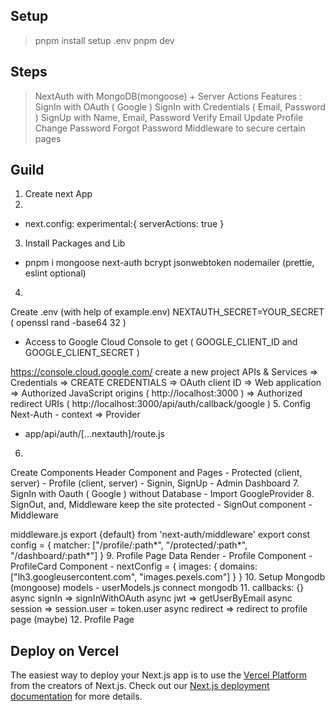 ## Setup
> pnpm install
> setup .env
> pnpm dev

## Steps 
> NextAuth with MongoDB(mongoose) + Server Actions
Features : 
SignIn with OAuth ( Google )
SignIn with Credentials ( Email, Password )
SignUp with Name, Email, Password
Verify Email
Update Profile
Change Password
Forgot Password
Middleware to secure certain pages

## Guild
>
1. 
    Create next App
2. 
- next.config:
  experimental:{
    serverActions: true
  }
3. Install Packages and Lib
- pnpm i mongoose next-auth bcrypt jsonwebtoken nodemailer
(prettie, eslint optional)

4. 
Create .env (with help of example.env)
NEXTAUTH_SECRET=YOUR_SECRET ( openssl rand -base64 32 )
- Access to Google Cloud Console to get ( GOOGLE_CLIENT_ID and GOOGLE_CLIENT_SECRET )

https://console.cloud.google.com/
create a new project
APIs & Services => Credentials => CREATE CREDENTIALS => OAuth client ID => Web application => Authorized JavaScript origins ( http://localhost:3000 ) => Authorized redirect URIs ( http://localhost:3000/api/auth/callback/google )
5. 
Config Next-Auth - context => Provider 
- app/api/auth/[...nextauth]/route.js 
6.
Create Components
Header Component and Pages - Protected (client, server) - Profile (client, server) - Signin, SignUp - Admin Dashboard
7.
SignIn with Oauth ( Google ) without Database - Import GoogleProvider 
8.
SignOut,
and,
Middleware keep the site protected - SignOut component - Middleware

middleware.js
export {default} from 'next-auth/middleware'
export const config = { matcher: ["/profile/:path*", "/protected/:path*", "/dashboard/:path*"] }
9.
Profile Page Data Render - Profile Component - ProfileCard Component - nextConfig = { images: { domains: ["lh3.googleusercontent.com", "images.pexels.com"] } }
10.
Setup Mongodb (mongoose)
models - userModels.js
connect mongodb 
11.
callbacks: {}
async signIn => signInWithOAuth
async jwt => getUserByEmail
async session => session.user = token.user
async redirect => redirect to profile page (maybe)
12.
Profile Page

## Deploy on Vercel
The easiest way to deploy your Next.js app is to use the [Vercel Platform](https://vercel.com/new?utm_medium=default-template&filter=next.js&utm_source=create-next-app&utm_campaign=create-next-app-readme) from the creators of Next.js.
Check out our [Next.js deployment documentation](https://nextjs.org/docs/deployment) for more details.
